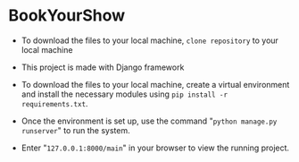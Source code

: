 # BookYourShow

- To download the files to your local machine, `clone repository` to your local machine
- This project is made with Django framework

- To download the files to your local machine, create a virtual environment and install the necessary modules using
  `pip install -r requirements.txt`.

- Once the environment is set up, use the command "`python manage.py runserver`" to run the system.

- Enter "`127.0.0.1:8000/main`" in your browser to view the running project.
